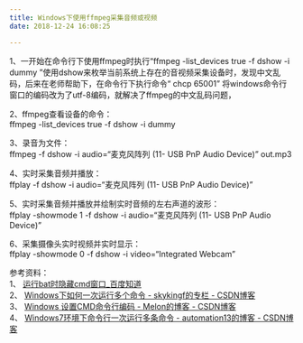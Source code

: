 ```yaml
---
title: Windows下使用ffmpeg采集音频或视频
date: 2018-12-24 16:08:25

---
```

1、一开始在命令行下使用ffmpeg时执行“ffmpeg -list_devices true -f dshow -i dummy
”使用dshow来枚举当前系统上存在的音视频采集设备时，发现中文乱码，后来在老师帮助下，在命令行下执行命令“ chcp 65001”
将windows命令行窗口的编码改为了utf-8编码，就解决了ffmpeg的中文乱码问题，

2、ffmpeg查看设备的命令：  
ffmpeg -list_devices true -f dshow -i dummy

3、录音为文件：  
ffmpeg -f dshow -i audio=“麦克风阵列 (11- USB PnP Audio Device)” out.mp3

4、实时采集音频并播放：  
ffplay -f dshow -i audio=“麦克风阵列 (11- USB PnP Audio Device)”

5、实时采集音频并播放并绘制实时音频的左右声道的波形：  
ffplay -showmode 1 -f dshow -i audio=“麦克风阵列 (11- USB PnP Audio Device)”

6、采集摄像头实时视频并实时显示：  
ffplay -showmode 0 -f dshow -i video=“Integrated Webcam”

参考资料：  
1、 [ 运行bat时隐藏cmd窗口_百度知道 ](https://zhidao.baidu.com/question/269741610.html)  
2、 [ Windows下如何一次运行多个命令 - skykingf的专栏 - CSDN博客
](https://blog.csdn.net/skykingf/article/details/11992351)  
3、 [ Windows 设置CMD命令行编码 - Melon的博客 - CSDN博客
](https://blog.csdn.net/wyl530274554/article/details/74642697)  
4、 [ Windows7环境下命令行一次运行多条命令 - automation13的博客 - CSDN博客
](https://blog.csdn.net/automation13/article/details/76285401)

